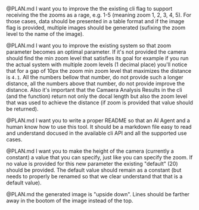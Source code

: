 
@PLAN.md I want you to improve the the existing cli flag to support receiving the the zooms as a rage, e.g. 1-5 (meaning zoom 1, 2, 3, 4, 5). For those cases, data should be presented in a table format and if the image flag is provided, multiple images should be generated (sufixing the zoom level to the name of the image).

@PLAN.md I want you to improve the existing system so that zoom parameter becomes an optimal parameter. If it's not provided the camera should find the min zoom level that satisfies its goal for example if you run the actual system with multiple zoom levels (1 decimal place) you'll notice that for a gap of 10px the zoom min zoom level that maximizes the distance is `4.1`. All the numbers bellow that number, do not provide such a longer distance, all the numbers above that number, do not provide improve the distance. Also it's important that the Camaera Analysis Results in the cli (and the function) return not only the docal length but also the zoom level that was used to achieve the distance (if zoom is provided that value should be returned).

@PLAN.md I want you to write a proper README so that an AI Agent and a human know how to use this tool. It should be a markdown file easy to read and understand docused in the available cli API and all the supported use cases.

@PLAN.md I want you to make the height of the camera (currently a constant) a value that you can specify, just like you can specify the zoom. If no value is provided for this new parameter the existing "default" (20) should be provided. The default value should remain as a constant (but needs to properly be renamed so that we clear understand that that is a default value).

@PLAN.md the generated image is "upside down". Lines should be farther away in the bootom of the image instead of the top.